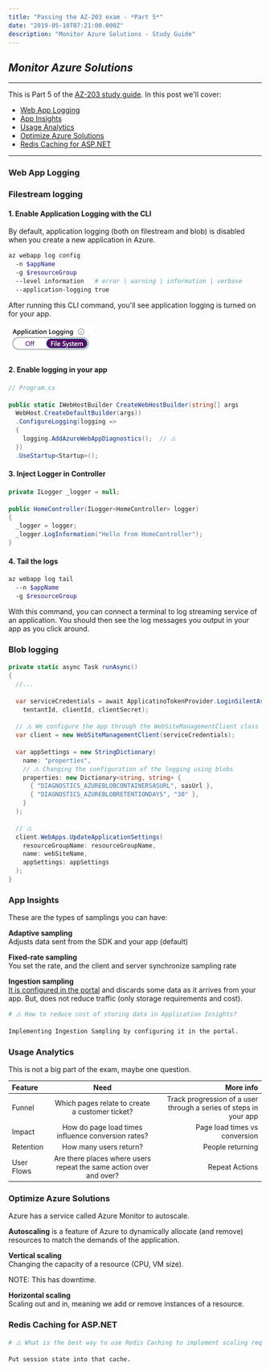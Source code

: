 ```yaml
---
title: "Passing the AZ-203 exam - *Part 5*"
date: "2019-05-18T07:21:00.000Z"
description: "Monitor Azure Solutions - Study Guide"
---
```

## *Monitor Azure Solutions*
---

 This is Part 5 of the [AZ-203 study guide]((../passing-az-203-exam/)). In this post we'll cover:

- [Web App Logging](#web-app-logging)
- [App Insights](#app-insights)
- [Usage Analytics](#usage-analytics)
- [Optimize Azure Solutions](#optimize-azure-solutions)
- [Redis Caching for ASP.NET](#redis-caching-for-aspnet)
---

### Web App Logging

### Filestream logging

#### 1. Enable Application Logging with the CLI
By default, application logging (both on filestream and blob) is disabled when you create a new application in Azure.

```bash
az webapp log config
  -n $appName
  -g $resourceGroup
  --level information   # error | warning | information | verbose
  --application-logging true
```

After running this CLI command, you'll see application logging is turned on for your app.

![Application Logging](./application-logging.png)

#### 2. Enable logging in your app

```c#
// Program.cs

public static IWebHostBuilder CreateWebHostBuilder(string[] args
  WebHost.CreateDefaultBuilder(args))
  .ConfigureLogging(logging =>
  {
    logging.AddAzureWebAppDiagnostics();  // ⚠️
  })
  .UseStartup<Startup>();
```

#### 3. Inject Logger in Controller
```c#
private ILogger _logger = null;

public HomeController(ILogger<HomeController> logger)
{
  _logger = logger;
  _logger.LogInformation("Hello from HomeController");
}
```

#### 4. Tail the logs

```bash
az webapp log tail
  --n $appName
  -g $resourceGroup
```

With this command, you can connect a terminal to log streaming service of an application. You should then see the log messages you output in your app as you click around.


### Blob logging

```c#
private static async Task runAsync() 
{
  //...

  var serviceCredentials = await ApplicatinoTokenProvider.LoginSilentAsync(
    tentantId, clientId, clientSecret);

  // ⚠️ We configure the app through the WebSiteManagementClient class
  var client = new WebSiteManagementClient(serviceCredentials);

  var appSettings = new StringDictionary(
    name: "properties",
    // ⚠️ Changing the configuration of the logging using blobs
    properties: new Dictionary<string, string> {
      { "DIAGNOSTICS_AZUREBLOBCONTAINERSASURL", sasUrl },
      { "DIAGNOSTICS_AZUREBLOBRETENTIONDAYS", "30" },
    }
  );

  // ⚠️ 
  client.WebApps.UpdateApplicationSettings(
    resourceGroupName: resourceGroupName,
    name: webSiteName,
    appSettings: appSettings
  );
}
```

### App Insights

These are the types of samplings you can have:

**Adaptive sampling** <br>
Adjusts data sent from the SDK and your app (default)

**Fixed-rate sampling** <br>
You set the rate, and the client and server synchronize sampling rate

**Ingestion sampling** <br>
<span style="text-decoration: underline">It is configured in the portal</span> and discards some data as it arrives from your app. But, does not reduce traffic (only storage requirements and cost).

```bash
# ⚠️ How to reduce cost of storing data in Application Insights?

Implementing Ingestion Sampling by configuring it in the portal.
```

### Usage Analytics

This is not a big part of the exam, maybe one question.

| Feature      |   Need     | More info |
| :------------- | :----------: | -----------: |
| Funnel |  Which pages relate to create a customer ticket? | Track progression of a user through a series of steps in your app |
| Impact   | How do page load times influence conversion rates? | Page load times vs conversion |
| Retention   | How many users return? | People returning |
| User Flows   | Are there places where users repeat the same action over and over? | Repeat Actions |

### Optimize Azure Solutions

Azure has a service called Azure Monitor to autoscale.

**Autoscaling** is a feature of Azure to dynamically allocate (and remove) resources to match the demands of the application.

**Vertical scaling** <br>
Changing the capacity of a resource (CPU, VM size). 

NOTE: This has downtime.

**Horizontal scaling** <br>
Scaling out and in, meaning we add or remove instances of a resource.

### Redis Caching for ASP.NET

```bash
# ⚠️ What is the best way to use Redis Caching to implement scaling requirements

Put session state into that cache.
```